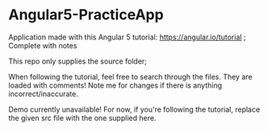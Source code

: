 # Angular5-PracticeApp
Application made with this Angular 5 tutorial: https://angular.io/tutorial ; Complete with notes

This repo only supplies the source folder;

When following the tutorial, feel free to search through the files.
They are loaded with comments! Note me for changes if there is anything incorrect/inaccurate.

Demo currently unavailable!
For now, if you're following the tutorial, replace the given src file with the one supplied here.
